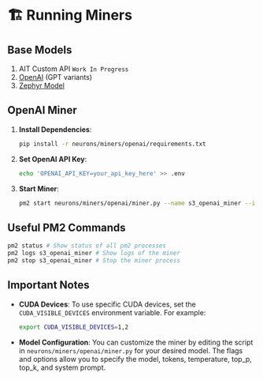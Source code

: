 # 🏗️ Running Miners

## Base Models
1. AIT Custom API `Work In Progress`
2. [OpenAI](https://platform.openai.com/docs/introduction) (GPT variants)
3. [Zephyr Model](https://github.com/AIT-Protocol/einstein-ait-prod/blob/main/neurons/miners/zephyr/)

## OpenAI Miner

1. **Install Dependencies**:
   ```bash
   pip install -r neurons/miners/openai/requirements.txt
   ```

2. **Set OpenAI API Key**:
   ```bash
   echo 'OPENAI_API_KEY=your_api_key_here' >> .env
   ```

3. **Start Miner**:
   ```bash
   pm2 start neurons/miners/openai/miner.py --name s3_openai_miner --interpreter python -- --netuid 78 or {} --subtensor.network test or finney --wallet.name <your miner wallet> --wallet.hotkey <your miner hotkey> --logging.debug --logging.trace --neuron.model_id gpt-3.5-turbo-0125 --neuron.max_tokens 1024 --neuron.temperature 0.9 --neuron.top_p 0.9 --neuron.top_k 50 --neuron.system_prompt "your prompt engineering"
   ```

## Useful PM2 Commands
   ```bash
   pm2 status # Show status of all pm2 processes
   pm2 logs s3_openai_miner # Show logs of the miner
   pm2 stop s3_openai_miner # Stop the miner process
   ```

## Important Notes

- **CUDA Devices**: To use specific CUDA devices, set the `CUDA_VISIBLE_DEVICES` environment variable. For example:
  ```bash
  export CUDA_VISIBLE_DEVICES=1,2
  ```

- **Model Configuration**: You can customize the miner by editing the script in `neurons/miners/openai/miner.py` for your desired model. The flags and options allow you to specify the model, tokens, temperature, top_p, top_k, and system prompt.
